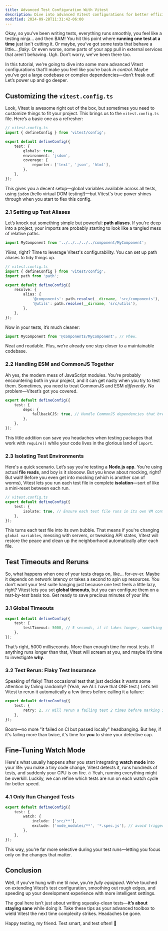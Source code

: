 ```yaml
---
title: Advanced Test Configuration With Vitest
description: Dive into advanced Vitest configurations for better efficiency.
modified: 2024-09-28T11:31:42-06:00
---
```


Okay, so you’ve been writing tests, everything runs smoothly, you feel like a testing ninja… and then BAM! You hit this point where **running one test at a time** just isn't cutting it. Or maybe, you’ve got some tests that behave a little… *flaky*. Or even worse, some parts of your app pull in external services that aren’t behaving. Ugh. Don’t worry, we’ve been there too.

In this tutorial, we're going to dive into some more advanced Vitest configurations that’ll make you feel like you're back *in control*. Maybe you've got a large codebase or complex dependencies—don’t freak out! Let’s power up and go deeper.

## Customizing the `vitest.config.ts`

Look, Vitest is awesome right out of the box, but sometimes you need to customize things to fit your project. This brings us to the `vitest.config.ts` file. Here’s a basic one as a refresher:

```ts
// vitest.config.ts
import { defineConfig } from 'vitest/config';

export default defineConfig({
	test: {
		globals: true,
		environment: 'jsdom',
		coverage: {
			reporter: ['text', 'json', 'html'],
		},
	},
});
```

This gives you a decent setup—global variables available across all tests, using `jsdom` (hello virtual DOM testing!)—but Vitest's true power shines through when you start to flex this config.

### 2.1 Setting up Test Aliases

Let’s knock out something simple but powerful: **path aliases**. If you're deep into a project, your imports are probably starting to look like a tangled mess of relative paths.

```ts
import MyComponent from '../../../../../component/MyComponent';
```

*Yikes*, right? Time to leverage Vitest's configurability. You can set up path aliases to tidy things up.

```ts
// vitest.config.ts
import { defineConfig } from 'vitest/config';
import path from 'path';

export default defineConfig({
	resolve: {
		alias: {
			'@components': path.resolve(__dirname, 'src/components'),
			'@utils': path.resolve(__dirname, 'src/utils'),
		},
	},
});
```

Now in your tests, it’s much cleaner:

```ts
import MyComponent from '@components/MyComponent'; // Phew.
```

Neat and readable. Plus, we’re already one step closer to a maintainable codebase.

### 2.2 Handling ESM and CommonJS Together

Ah yes, the modern mess of JavaScript modules. You're probably encountering both in your project, and it can get nasty when you try to test them. Sometimes, you need to treat CommonJS and ESM *differently*. No problem—Vitest’s got you covered.

```ts
export default defineConfig({
	test: {
		deps: {
			fallbackCJS: true, // Handle CommonJS dependencies that break ESM resolution
		},
	},
});
```

This little addition can save you headaches when testing packages that work with `require()` while your code lives in the glorious land of `import`.

### 2.3 Isolating Test Environments

Here's a quick scenario. Let’s say you're testing a **Node.js app**. You’re using actual **file reads**, and boy is it sloooow. But you know about mocking, right? But wait! Before you even get into mocking (which is another can of worms), Vitest lets you run each test file in complete **isolation**—sort of like a mini-reset between each run.

```ts
// vitest.config.ts
export default defineConfig({
	test: {
		isolate: true, // Ensure each test file runs in its own VM context
	},
});
```

This turns each test file into its own bubble. That means if you're changing `global variables`, messing with servers, or tweaking API states, Vitest will restore the peace and clean up the neighborhood automatically after each file.

## Test Timeouts and Reruns

So, what happens when one of your tests drags on, like… for-ev-er. Maybe it depends on network latency or takes a second to spin up resources. You don’t want your test suite hanging just because one test feels a little lazy, right? Vitest lets you set **global timeouts**, but you can configure them on a *test-by-test* basis too. Get ready to save precious minutes of your life:

### 3.1 Global Timeouts

```ts
export default defineConfig({
	test: {
		testTimeout: 5000, // 5 seconds, if it takes longer, something is wrong.
	},
});
```

That’s right, 5000 milliseconds. More than enough time for most tests. If anything runs longer than that, Vitest will scream at you, and maybe it’s time to investigate **why**.

### 3.2 Test Rerun: Flaky Test Insurance

Speaking of flaky! That occasional test that just decides it wants some attention by failing randomly? (Yeah, we ALL have that ONE test.) Let’s tell Vitest to rerun it automatically a few times before calling it a failure:

```ts
export default defineConfig({
	test: {
		retry: 2, // Will rerun a failing test 2 times before marking it as failed
	},
});
```

Boom—no more "it failed on CI but passed locally" headbanging. But hey, if it's failing more than twice, it's time for **you** to shine your detective cap.

## Fine-Tuning Watch Mode

Here's what usually happens after you start integrating **watch mode** into your life: you make a tiny code change, Vitest detects it, runs hundreds of tests, and suddenly your CPU is on fire. 🔥 Yeah, running everything might be overkill. Luckily, we can refine which tests are run on each watch cycle for better speed.

### 4.1 Only Run Changed Tests

```ts
export default defineConfig({
	test: {
		watch: {
			include: ['src/**'],
			exclude: ['node_modules/**', '*.spec.js'], // avoid triggering for these
		},
	},
});
```

This way, you're far more selective during your test runs—letting you focus only on the changes that matter.

## Conclusion

Well, if you’ve hung with me til now, you’re *fully equipped*. We’ve touched on extending Vitest’s test configuration, smoothing out rough edges, and speeding up your development experience with more intelligent settings.

The goal here isn’t just about writing squeaky-clean tests—**it’s about staying sane** while doing it. Take these tips as your advanced toolbox to wield Vitest the next time complexity strikes. Headaches be gone.

Happy testing, my friend. Test smart, and test often! 🎉

```ts
```
